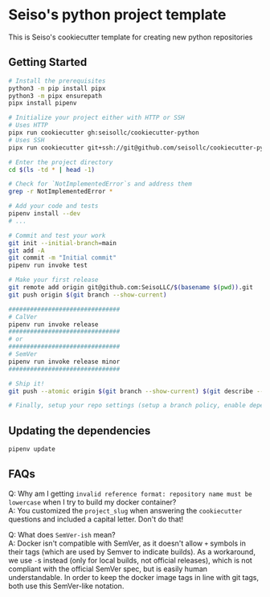 # Seiso's python project template

This is Seiso's cookiecutter template for creating new python repositories

## Getting Started

```bash
# Install the prerequisites
python3 -m pip install pipx
python3 -m pipx ensurepath
pipx install pipenv

# Initialize your project either with HTTP or SSH
# Uses HTTP
pipx run cookiecutter gh:seisollc/cookiecutter-python
# Uses SSH
pipx run cookiecutter git+ssh://git@github.com/seisollc/cookiecutter-python.git

# Enter the project directory
cd $(ls -td * | head -1)

# Check for `NotImplementedError`s and address them
grep -r NotImplementedError *

# Add your code and tests
pipenv install --dev
# ...

# Commit and test your work
git init --initial-branch=main
git add -A
git commit -m "Initial commit"
pipenv run invoke test

# Make your first release
git remote add origin git@github.com:SeisoLLC/$(basename $(pwd)).git
git push origin $(git branch --show-current)

###############################
# CalVer
pipenv run invoke release
###############################
# or
###############################
# SemVer
pipenv run invoke release minor
###############################

# Ship it!
git push --atomic origin $(git branch --show-current) $(git describe --tags)

# Finally, setup your repo settings (setup a branch policy, enable dependabot, add docker hub secrets, etc...)
```

## Updating the dependencies

```bash
pipenv update
```

## FAQs

Q: Why am I getting `invalid reference format: repository name must be
lowercase` when I try to build my docker container?  
A: You customized the `project_slug` when answering the `cookiecutter`
questions and included a capital letter. Don't do that!

Q: What does `SemVer-ish` mean?  
A: Docker isn't compatible with SemVer, as it doesn't allow `+` symbols in
their tags (which are used by Semver to indicate builds). As a workaround, we
use `-`s instead (only for local builds, not official releases), which is not
compliant with the official SemVer spec, but is easily human understandable. In
order to keep the docker image tags in line with git tags, both use this
SemVer-like notation.

